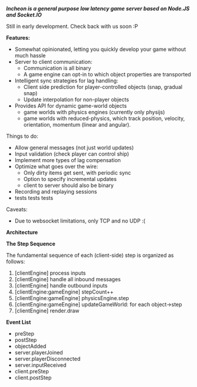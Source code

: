 ***Incheon is a general purpose low latency game server based on Node.JS and Socket.IO***

Still in early development. Check back with us soon :P

**Features:**

* Somewhat opinionated, letting you quickly develop your game without much hassle
* Server to client communication:
    * Communication is all binary
    * A game engine can opt-in to which object properties are transported
* Intelligent sync strategies for lag handling:
    * Client side prediction for player-controlled objects (snap, gradual snap)
    * Update interpolation for non-player objects
* Provides API for dynamic game-world objects
    * game worlds with physics engines (currently only physijs)
    * game worlds with reduced-physics, which track position, velocity, orientation, momentum (linear and angular).

Things to do:

* Allow general messages (not just world updates)
* Input validation (check player can control ship)
* Implement more types of lag compensation
* Optimize what goes over the wire:
    * Only dirty items get sent, with periodic sync
    * Option to specify incremental updates
    * client to server should also be binary
* Recording and replaying sessions
* tests tests tests


Caveats:

* Due to websocket limitations, only TCP and no UDP :(

**Architecture**

**The Step Sequence**

The fundamental sequence of each (client-side) step is organized as follows:

1. [clientEngine] process inputs
2. [clientEngine] handle all inbound messages
3. [clientEngine] handle outbound inputs
4. [clientEngine:gameEngine] stepCount++
5. [clientEngine:gameEngine] physicsEngine.step
6. [clientEngine:gameEngine] updateGameWorld: for each object->step
7. [clientEngine] render.draw

**Event List**

* preStep
* postStep
* objectAdded
* server.playerJoined
* server.playerDisconnected
* server.inputReceived
* client.preStep
* client.postStep
